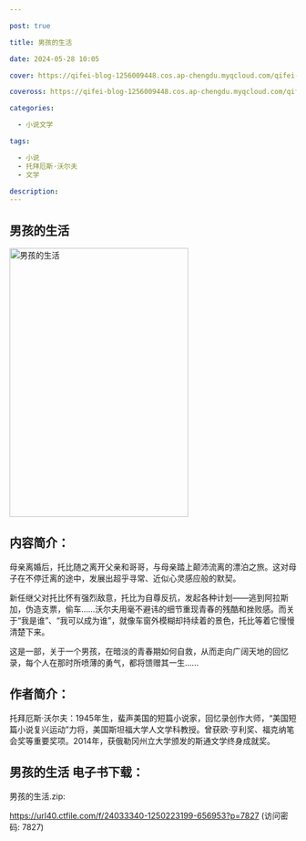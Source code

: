 ```yaml
---

post: true

title: 男孩的生活

date: 2024-05-28 10:05

cover: https://qifei-blog-1256009448.cos.ap-chengdu.myqcloud.com/qifei-blog/65f163d39f345e8d03d7cfeb.jpg

coveross: https://qifei-blog-1256009448.cos.ap-chengdu.myqcloud.com/qifei-blog/65f163d39f345e8d03d7cfeb.jpg

categories:

  - 小说文学

tags:

  - 小说
  - 托拜厄斯·沃尔夫
  - 文学

description:
---
```


## 男孩的生活
<img alt="男孩的生活 " class="aligncenter loading" data-was-processed="true" decoding="async" fetchpriority="high" height="471" src="https://qifei-blog-1256009448.cos.ap-chengdu.myqcloud.com/qifei-blog/65f163d39f345e8d03d7cfeb.jpg " style="cursor: zoom-in;" width="314"/>

## 内容简介：

母亲离婚后，托比随之离开父亲和哥哥，与母亲踏上颠沛流离的漂泊之旅。这对母子在不停迁离的途中，发展出超乎寻常、近似心灵感应般的默契。

新任继父对托比怀有强烈敌意，托比为自尊反抗，发起各种计划——逃到阿拉斯加，伪造支票，偷车……沃尔夫用毫不避讳的细节重现青春的残酷和挫败感。而关于“我是谁”、“我可以成为谁”，就像车窗外模糊却持续着的景色，托比等着它慢慢清楚下来。

这是一部，关于一个男孩，在暗淡的青春期如何自救，从而走向广阔天地的回忆录，每个人在那时所喷薄的勇气，都将馈赠其一生……

## 作者简介：

托拜厄斯·沃尔夫：1945年生，蜚声美国的短篇小说家，回忆录创作大师，“美国短篇小说复兴运动”力将，美国斯坦福大学人文学科教授。曾获欧·亨利奖、福克纳笔会奖等重要奖项。2014年，获俄勒冈州立大学颁发的斯通文学终身成就奖。

## 男孩的生活 电子书下载：



男孩的生活.zip: 

https://url40.ctfile.com/f/24033340-1250223199-656953?p=7827 (访问密码: 7827)
